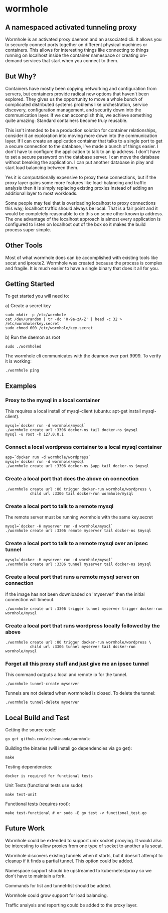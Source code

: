 # wormhole #

## A namespaced activated tunneling proxy ##

Wormhole is an activated proxy daemon and an associated cli. It allows you to
securely connect ports together on different physical machines or containers.
This allows for interesting things like connecting to things running on
localhost inside the container namespace or creating on-demand services that
start when you connect to them.

## But Why? ##

Containers have mostly been copying networking and configuration from servers,
but containers provide radical  new options that haven't been explored. They
gives us the opportunity to move a whole bunch of complicated distributed
systems problems like orchestration, service discovery, configuration
management, and security down into the communication layer. If we can
accomplish this, we achieve something quite amazing: Standard containers become
truly reusable.

This isn't intended to be a production solution for container relationships,
consider it an exploration into moving more down into the communication layer.
If I can create an application container that talks to a single port to get
a secure connection to the database, I've made a bunch of things easier. I
don't have to configure the application to talk to an ip address. I don't
have to set a secure password on the database server. I can move the database
without breaking the application. I can put another database in play and
start load balancing between them.

Yes it is computationally expensive to proxy these connections, but if the
proxy layer gains some more features like load-balancing and traffic analysis
then it is simply replacing existing proxies instead of adding an additional
layer to most workloads.

Some people may feel that is overloading localhost to proxy connections this
way; localhost traffic should always be local. That is a fair point and it
would be completely reasonable to do this on some other known ip address. The
one advantage of the localhost approach is almost every application is
configured to listen on localhost out of the box so it makes the build
process super simple.

## Other Tools ##

Most of what wormhole does can be accomplished with existing tools like socat
and iproute2. Wormhole was created because the process is complex and fragile.
It is much easier to have a single binary that does it all for you.

## Getting Started ##

To get started you will need to:

 a) Create a secret key

    sudo mkdir -p /etc/wormhole
    cat /dev/urandom | tr -dc '0-9a-zA-Z' | head -c 32 > /etc/wormhole/key.secret
    sudo chmod 600 /etc/wormhole/key.secret

 b) Run the daemon as root

    sudo ./wormholed

The wormhole cli communicates with the deamon over port 9999. To verify it is working:

    ./wormhole ping

## Examples ##

### Proxy to the mysql in a local container ###

This requires a local install of mysql-client (ubuntu: apt-get install mysql-client).

    mysql=`docker run -d wormhole/mysql`
    ./wormhole create url :3306 docker-ns tail docker-ns $mysql
    mysql -u root -h 127.0.0.1

### Connect a local wordpress container to a local mysql container ###

    app=`docker run -d wormhole/wordpress`
    mysql=`docker run -d wormhole/mysql`
    ./wormhole create url :3306 docker-ns $app tail docker-ns $mysql

### Create a local port that does the above on connection  ###

    ./wormhole create url :80 trigger docker-run wormhole/wordpress \
               child url :3306 tail docker-run wormhole/mysql

### Create a local port to talk to a remote mysql ###

The remote server must be running wormhole with the same key.secret

    mysql=`docker -H myserver run -d wormhole/mysql`
    ./wormhole create url :3306 remote myserver tail docker-ns $mysql

### Create a local port to talk to a remote mysql over an ipsec tunnel ###

    mysql=`docker -H myserver run -d wormhole/mysql`
    ./wormhole create url :3306 tunnel myserver tail docker-ns $mysql

### Create a local port that runs a remote mysql server on connection ###

If the image has not been downloaded on 'myserver' then the initial connection will timeout.

    ./wormhole create url :3306 trigger tunnel myserver trigger docker-run wormhole/mysql

### Create a local port that runs wordpress locally followed by the above  ###

    ./wormhole create url :80 trigger docker-run wormhole/wordpress \
               child url :3306 tunnel myserver tail docker-run wormhole/mysql

### Forget all this proxy stuff and just give me an ipsec tunnel  ###

This command outputs a local and remote ip for the tunnel.

    ./wormhole tunnel-create myserver

Tunnels are not deleted when wormholed is closed. To delete the tunnel:

    ./wormhole tunnel-delete myserver

## Local Build and Test ##

Getting the source code:

    go get github.com/vishvananda/wormhole

Building the binaries (will install go dependencies via go get):

    make

Testing dependencies:

    docker is required for functional tests

Unit Tests (functional tests use sudo):

    make test-unit

Functional tests (requires root):

    make test-functional # or sudo -E go test -v functional_test.go

## Future Work ##

Wormhole could be extended to support unix socket proxying. It would also be
interesting to allow proxies from one type of socket to another a la socat.

Wormhole discovers existing tunnels when it starts, but it doesn't attempt
to cleanup if it finds a partial tunnel. This option could be added.

Namespace support should be upstreamed to kubernetes/proxy so we don't have
to maintain a fork.

Commands for list and tunnel-list should be added.

Wormhole could grow support for load balancing.

Traffic analysis and reporting could be added to the proxy layer.
